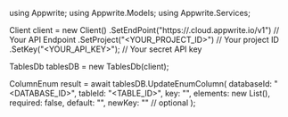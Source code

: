 using Appwrite;
using Appwrite.Models;
using Appwrite.Services;

Client client = new Client()
    .SetEndPoint("https://<REGION>.cloud.appwrite.io/v1") // Your API Endpoint
    .SetProject("<YOUR_PROJECT_ID>") // Your project ID
    .SetKey("<YOUR_API_KEY>"); // Your secret API key

TablesDb tablesDB = new TablesDb(client);

ColumnEnum result = await tablesDB.UpdateEnumColumn(
    databaseId: "<DATABASE_ID>",
    tableId: "<TABLE_ID>",
    key: "",
    elements: new List<string>(),
    required: false,
    default: "<DEFAULT>",
    newKey: "" // optional
);